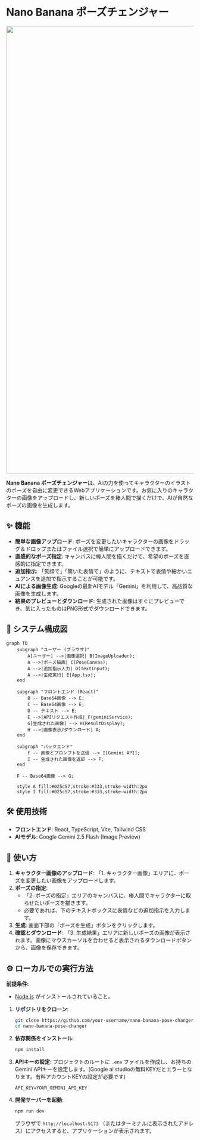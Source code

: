 # Nano Banana ポーズチェンジャー

<div align="center">
<img width="1200" alt="app-screenshot" src="https://github.com/user-attachments/assets/0aa67016-6eaf-458a-adb2-6e31a0763ed6" />
</div>

**Nano Banana ポーズチェンジャー**は、AIの力を使ってキャラクターのイラストのポーズを自由に変更できるWebアプリケーションです。お気に入りのキャラクターの画像をアップロードし、新しいポーズを棒人間で描くだけで、AIが自然なポーズの画像を生成します。

## ✨ 機能

- **簡単な画像アップロード**: ポーズを変更したいキャラクターの画像をドラッグ＆ドロップまたはファイル選択で簡単にアップロードできます。
- **直感的なポーズ指定**: キャンバスに棒人間を描くだけで、希望のポーズを直感的に指定できます。
- **追加指示**: 「笑顔で」「驚いた表情で」のように、テキストで表情や細かいニュアンスを追加で指示することが可能です。
- **AIによる画像生成**: Googleの最新AIモデル「Gemini」を利用して、高品質な画像を生成します。
- **結果のプレビューとダウンロード**: 生成された画像はすぐにプレビューでき、気に入ったものはPNG形式でダウンロードできます。

## 📝 システム構成図

```mermaid
graph TD
    subgraph "ユーザー (ブラウザ)"
        A[ユーザー] -->|画像選択| B(ImageUploader);
        A -->|ポーズ描画| C(PoseCanvas);
        A -->|追加指示入力| D(TextInput);
        A -->|生成実行| E{App.tsx};
    end

    subgraph "フロントエンド (React)"
        B -- Base64画像 --> E;
        C -- Base64画像 --> E;
        D -- テキスト --> E;
        E -->|APIリクエスト作成| F(geminiService);
        G[生成された画像] --> H(ResultDisplay);
        H -->|画像表示/ダウンロード| A;
    end

    subgraph "バックエンド"
        F -- 画像とプロンプトを送信 --> I[Gemini API];
        I -- 生成された画像を返却 --> F;
    end

    F -- Base64画像 --> G;

    style A fill:#025c57,stroke:#333,stroke-width:2px
    style I fill:#025c57,stroke:#333,stroke-width:2px
```

## 🛠️ 使用技術

- **フロントエンド**: React, TypeScript, Vite, Tailwind CSS
- **AIモデル**: Google Gemini 2.5 Flash (Image Preview)

## 🚀 使い方

1.  **キャラクター画像のアップロード**: 「1. キャラクター画像」エリアに、ポーズを変更したい画像をアップロードします。
2.  **ポーズの指定**:
    - 「2. ポーズの指定」エリアのキャンバスに、棒人間でキャラクターに取らせたいポーズを描きます。
    - 必要であれば、下のテキストボックスに表情などの追加指示を入力します。
3.  **生成**: 画面下部の「ポーズを生成」ボタンをクリックします。
4.  **確認とダウンロード**: 「3. 生成結果」エリアに新しいポーズの画像が表示されます。画像にマウスカーソルを合わせると表示されるダウンロードボタンから、画像を保存できます。

## ⚙️ ローカルでの実行方法

**前提条件:**
- [Node.js](https://nodejs.org/) がインストールされていること。

1.  **リポジトリをクローン**:
    ```bash
    git clone https://github.com/your-username/nano-banana-pose-changer.git
    cd nano-banana-pose-changer
    ```

2.  **依存関係をインストール**:
    ```bash
    npm install
    ```

3.  **APIキーの設定**:
    プロジェクトのルートに `.env` ファイルを作成し、お持ちのGemini APIキーを設定します。(Google ai studioの無料KEYだとエラーとなります。有料アカウントKEYの設定が必要です)

    ```
    API_KEY=YOUR_GEMINI_API_KEY
    ```

4.  **開発サーバーを起動**:
    ```bash
    npm run dev
    ```

    ブラウザで `http://localhost:5173` （またはターミナルに表示されたアドレス）にアクセスすると、アプリケーションが表示されます。
